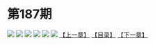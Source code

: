 # 第187期
![](https://mao.mhtupian.com/uploads/img/7563/112646/001.jpg)
![](https://mao.mhtupian.com/uploads/img/7563/112646/002.jpg)
![](https://mao.mhtupian.com/uploads/img/7563/112646/003.jpg)
![](https://mao.mhtupian.com/uploads/img/7563/112646/004.jpg)
![](https://mao.mhtupian.com/uploads/img/7563/112646/005.jpg)
![](https://mao.mhtupian.com/uploads/img/7563/112646/006.jpg)
[【上一章】](./95.md)
[【目录】](./README.md)
[【下一章】](./97.md)
